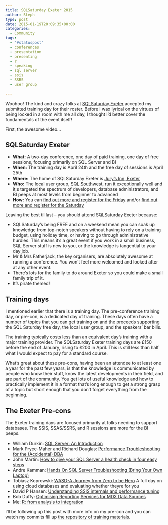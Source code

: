 ```yaml
---
title: SQLSaturday Exeter 2015
author: Steph
type: post
date: 2015-01-19T20:09:35+00:00
categories:
  - Community
tags:
  - '#statuspost'
  - conferences
  - presentation
  - presenting
  - r
  - speaking
  - sql server
  - ssis
  - SSRS
  - user group

---
```

Woohoo! The kind and crazy folks at <a href="https://www.sqlsaturday.com/372/eventhome.aspx" title="SQLSaturday Exeter 2015 homepage" target="_blank">SQLSaturday Exeter</a> accepted my submitted training day for their roster. Before I wax lyrical on the virtues of being locked in a room with me all day, I thought I&#8217;d better cover the fundamentals of the event itself!

First, the awesome video&#8230;
  

  
<!--more-->

## SQLSaturday Exeter

  * **What:** A two-day conference, one day of paid training, one day of free sessions, focusing primarily on SQL Server and BI
  * **When:** The training day is April 24th and the free day of sessions is April 25th
  * **Where:** The home of SQLSaturday Exeter is <a href="http://www.sqlsaturday.com/372/location.aspx" title="SQLSaturday Venue details" target="_blank">Jury&#8217;s Inn, Exeter</a>
  * **Who:** The local user group, <a href="http://sqlsouthwest.co.uk/" title="SQL Southwest website" target="_blank">SQL Southwest</a>, run it exceptionally well and it;s targeted the spectrum of developers, database administrators, and BI peeps at most levels from beginner to advanced
  * **How:** You can <a href="http://sqlsatexeter.azurewebsites.net/" title="SQLSaturday Exeter training homepage" target="_blank">find out more and register for the Friday</a> and/or <a href="https://www.sqlsaturday.com/372/eventhome.aspx" title="SQLSaturday Exeter 2015 homepage" target="_blank">find out more and register for the Saturday</a>

Leaving the best til last &#8211; you should attend SQLSaturday Exeter because:

  * SQLSaturday&#8217;s being FREE and on a weekend mean you can soak up knowledge from top-notch speakers without having to rely on a training budget, using holiday time, or having to go through administrative hurdles. This means it&#8217;s a great event if you work in a small business, SQL Server stuff is new to you, or the knowledge is tangential to your day job.
  * Mr & Mrs Fatherjack, the key organisers, are absolutely awesome at running a conference. You won&#8217;t feel more welcomed and looked after at any other event.
  * There&#8217;s lots for the family to do around Exeter so you could make a small family trip of it.
  * It&#8217;s pirate themed!

## Training days

I mentioned earlier that there is a training day. The pre-conference training day, or pre-con, is a dedicated day of training. These days often have a number of topics that you can get training on and the proceeds supporting the SQL Saturday free day, the local user group, and the speakers&#8217; bar bills.

The training typically costs less than an equivalent day&#8217;s training with a major training provider. The SQLSaturday Exeter training days are £150 before the end of January, rising to £200 in April. This is still less than half what I would expect to pay for a standard course.

What&#8217;s great about these pre-cons, having been an attendee to at least one a year for the past few years, is that the knowledge is communicated by people who know their stuff, know the latest developments in their field, and are part of the community. You get lots of useful knowledge and how to practically implement it in a format that&#8217;s long enough to get a strong grasp of a topic but short enough that you don&#8217;t forget everything from the beginning.

## The Exeter Pre-cons

The Exeter training days are focused primarily at folks needing to support databases. The SSIS, SSAS/SSRS, and R sessions are more for the BI peeps.

  * William Durkin: <a href="http://sqlsatexeter.azurewebsites.net/?page_id=291" title="SQL Server: An Introduction" target="_blank">SQL Server: An Introduction</a>
  * Mark Pryce-Maher and Richard Douglas: <a href="http://sqlsatexeter.azurewebsites.net/?page_id=641" title="Performance Troubleshooting for the (Accidental) DBA" target="_blank">Performance Troubleshooting for the (Accidental) DBA</a>
  * John Martin: <a href="http://sqlsatexeter.azurewebsites.net/" title="How to give your SQL Server a health check in four easy steps" target="_blank">How to give your SQL Server a health check in four easy steps</a>
  * Andre Kamman: <a href="http://sqlsatexeter.azurewebsites.net/" title="Hands On SQL Server Troubleshooting (Bring Your Own Laptop)" target="_blank">Hands On SQL Server Troubleshooting (Bring Your Own Laptop)</a>
  * Tobiasz Koprowski: <a href="http://sqlsatexeter.azurewebsites.net/" title="WASD-A Journey from Zero to be Hero" target="_blank">WASD-A Journey from Zero to be Hero</a> A full day on using cloud databases and evaluating whether theyre for you
  * David P Hansen: <a href="http://sqlsatexeter.azurewebsites.net/?page_id=311" title="Understanding SSIS internals and performance tuning" target="_blank">Understanding SSIS internals and performance tuning</a>
  * Bob Duffy: <a href="http://sqlsatexeter.azurewebsites.net/?page_id=391" title="Optimising Reporting Services for MDX Data Sources" target="_blank">Optimising Reporting Services for MDX Data Sources</a>
  * Me: <a href="http://sqlsatexeter.azurewebsites.net/?page_id=342" title="R: from analysis to integration" target="_blank">R: from analysis to integration</a>

I&#8217;ll be following up this post with more info on my pre-con and you can watch my commits fill up <a href="https://github.com/stephlocke/Rtraining" title="Github repo of training materials" target="_blank">the repository of training materials</a>.